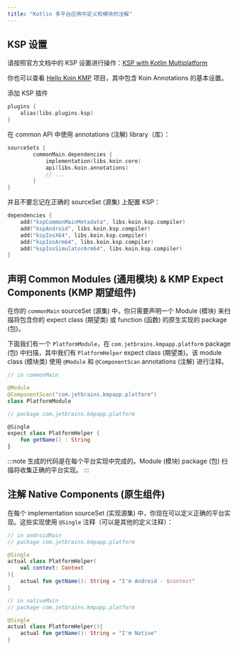 ```yaml
---
title: "Kotlin 多平台应用中定义和模块的注解"
---
```

## KSP 设置

请按照官方文档中的 KSP 设置进行操作：[KSP with Kotlin Multiplatform](https://kotlinlang.org/docs/ksp-multiplatform.html)

你也可以查看 [Hello Koin KMP](https://github.com/InsertKoinIO/hello-kmp/tree/annotations) 项目，其中包含 Koin Annotations 的基本设置。

添加 KSP 插件

```kotlin
plugins {
    alias(libs.plugins.ksp)
}
```

在 common API 中使用 annotations (注解) library（库）：

```kotlin
sourceSets {
        commonMain.dependencies {
            implementation(libs.koin.core)
            api(libs.koin.annotations)
            // ...
        }
}
```

并且不要忘记在正确的 sourceSet (源集) 上配置 KSP：

```kotlin
dependencies {
    add("kspCommonMainMetadata", libs.koin.ksp.compiler)
    add("kspAndroid", libs.koin.ksp.compiler)
    add("kspIosX64", libs.koin.ksp.compiler)
    add("kspIosArm64", libs.koin.ksp.compiler)
    add("kspIosSimulatorArm64", libs.koin.ksp.compiler)
}
```

## 声明 Common Modules (通用模块) & KMP Expect Components (KMP 期望组件)

在你的 `commonMain` sourceSet (源集) 中，你只需要声明一个 Module (模块) 来扫描将包含你的 expect class (期望类) 或 function (函数) 的原生实现的 package (包)。

下面我们有一个 `PlatformModule`，在 `com.jetbrains.kmpapp.platform` package (包) 中扫描，其中我们有 `PlatformHelper` expect class (期望类)。该 module class (模块类) 使用 `@Module` 和 `@ComponentScan` annotations (注解) 进行注释。

```kotlin
// in commonMain

@Module
@ComponentScan("com.jetbrains.kmpapp.platform")
class PlatformModule

// package com.jetbrains.kmpapp.platform 

@Single
expect class PlatformHelper {
    fun getName() : String
}
```

:::note
生成的代码是在每个平台实现中完成的。Module (模块) package (包) 扫描将收集正确的平台实现。
:::

## 注解 Native Components (原生组件)

在每个 implementation sourceSet (实现源集) 中，你现在可以定义正确的平台实现。这些实现使用 `@Single` 注释（可以是其他的定义注释）：

```kotlin
// in androidMain
// package com.jetbrains.kmpapp.platform

@Single
actual class PlatformHelper(
    val context: Context
){
    actual fun getName(): String = "I'm Android - $context"
}

// in nativeMain
// package com.jetbrains.kmpapp.platform

@Single
actual class PlatformHelper(){
    actual fun getName(): String = "I'm Native"
}
